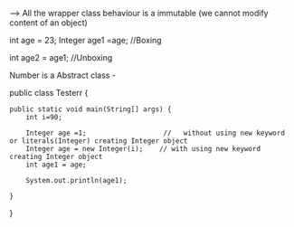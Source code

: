--> All the wrapper class behaviour is a immutable (we cannot modify content of an object)

int age = 23;
Integer age1 =age;   //Boxing

int age2 = age1;   //Unboxing

Number is a Abstract class - 



public class Testerr {

    public static void main(String[] args) {
        int i=90;
 
        Integer age =1;                   //   without using new keyword or literals(Integer) creating Integer object
        Integer age = new Integer(i);    // with using new keyword creating Integer object
        int age1 = age;

        System.out.println(age1);

    }
}
